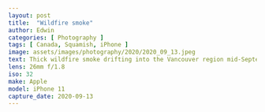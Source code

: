 ```yaml
---
layout: post
title:  "Wildfire smoke"
author: Edwin
categories: [ Photography ]
tags: [ Canada, Squamish, iPhone ]
image: assets/images/photography/2020/2020_09_13.jpeg
text: Thick wildfire smoke drifting into the Vancouver region mid-September.
lens: 26mm f/1.8
iso: 32
make: Apple
model: iPhone 11
capture_date: 2020-09-13
---
```

